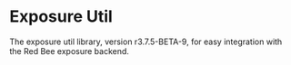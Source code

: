 # Exposure Util

The exposure util library, version r3.7.5-BETA-9, for easy integration with the Red Bee exposure backend.